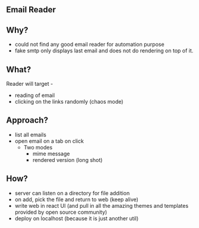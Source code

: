 Email Reader
------------

Why?
---

-  could not find any good email reader for automation purpose
-  fake smtp only displays last email and does not do rendering on top of it.


What?
----

Reader will target -

-  reading of email
-  clicking on the links randomly (chaos mode)

Approach?
---------

-  list all emails
-  open email on a tab on click
    -  Two modes
        -  mime message
        -  rendered version (long shot)

How?
----

-  server can listen on a directory for file addition
-  on add, pick the file and return to web (keep alive)
-  write web in react UI (and pull in all the amazing themes and templates provided by open source community)
-  deploy on localhost (because it is just another util)

